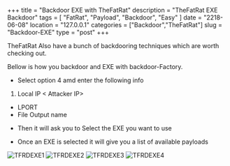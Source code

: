 +++
title = "Backdoor EXE with TheFatRat"
description = "TheFatRat EXE Backdoor"
tags = [ "FatRat", "Payload", "Backdoor", "Easy" ]
date = "2218-06-08"
location = "127.0.0.1"
categories = ["Backdoor","TheFatRat"]
slug = "Backdoor-EXE"
type = "post"
+++

TheFatRat Also have a bunch of backdooring techniques which are worth checking out.

Bellow is how you backdoor and EXE with backdoor-Factory.

* Select option 4 amd enter the following info

1. Local IP < Attacker IP> 
+ LPORT <Port to connect back on>
+ File Output name <EXE Name>

* Then it will ask you to Select the EXE you want to use

* Once an EXE is selected it will give you a list of available payloads


![TFRDEXE1](/img/TheFatRat/BackdoorEXE/BDE1.png)
![TFRDEXE2](/img/TheFatRat/BackdoorEXE/BDE2.png)
![TFRDEXE3](/img/TheFatRat/BackdoorEXE/BDE3.png)
![TFRDEXE4](/img/TheFatRat/BackdoorEXE/BDE4.png)